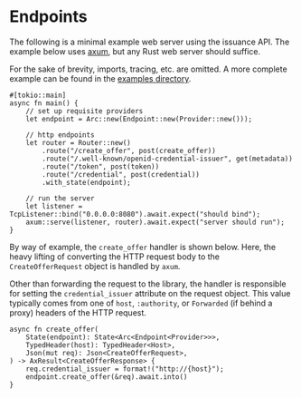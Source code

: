 # Endpoints

The following is a minimal example web server using the issuance API. The example below
uses [axum](https://docs.rs/axum/latest/axum/), but any Rust web server should suffice.

For the sake of brevity, imports, tracing, etc. are omitted. A more complete example can
be found in the [examples directory](https://github.com/vercre/vercre/tree/main/examples/issuance).

```rust,ignore
#[tokio::main]
async fn main() {
    // set up requisite providers
    let endpoint = Arc::new(Endpoint::new(Provider::new()));

    // http endpoints
    let router = Router::new()
        .route("/create_offer", post(create_offer))
        .route("/.well-known/openid-credential-issuer", get(metadata))
        .route("/token", post(token))
        .route("/credential", post(credential))
        .with_state(endpoint);

    // run the server
    let listener = TcpListener::bind("0.0.0.0:8080").await.expect("should bind");
    axum::serve(listener, router).await.expect("server should run");
}
```

By way of example, the `create_offer` handler is shown below. Here, the heavy lifting of
converting the HTTP request body to the `CreateOfferRequest` object is handled by `axum`.

Other than forwarding the request to the library, the handler is responsible for setting
the `credential_issuer` attribute on the request object. This value typically comes from 
one of `host`, `:authority`, or `Forwarded` (if behind a proxy) headers of the HTTP 
request.

```rust,ignore
async fn create_offer(
    State(endpoint): State<Arc<Endpoint<Provider>>>, 
    TypedHeader(host): TypedHeader<Host>,
    Json(mut req): Json<CreateOfferRequest>,
) -> AxResult<CreateOfferResponse> {
    req.credential_issuer = format!("http://{host}");
    endpoint.create_offer(&req).await.into()
}
```
